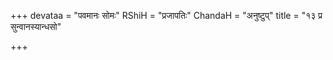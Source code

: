 +++
devataa = "पवमानः सोमः"
RShiH = "प्रजापतिः"
ChandaH = "अनुष्टुप्"
title = "१३ प्र सुन्वानस्यान्धसो"

+++
